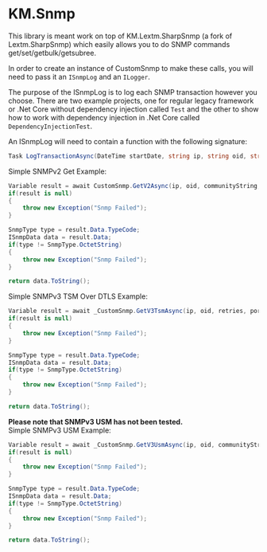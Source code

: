 # KM.Snmp
This library is meant work on top of KM.Lextm.SharpSnmp (a fork of Lextm.SharpSnmp) which easily allows you to do SNMP commands get/set/getbulk/getsubree.  

In order to create an instance of CustomSnmp to make these calls, you will need to pass it an `ISnmpLog` and an `ILogger`.  

The purpose of the ISnmpLog is to log each SNMP transaction however you choose. There are two example projects, one for regular legacy framework or .Net Core without dependency injection called `Test` and the other to show how to work with dependency injection in .Net Core called `DependencyInjectionTest`.  

An ISnmpLog will need to contain a function with the following signature:
````c#
Task LogTransactionAsync(DateTime startDate, string ip, string oid, string communityString, string snmpType, string snmpVersion, string returnType, string returnData);
````

Simple SNMPv2 Get Example:
````c#
Variable result = await CustomSnmp.GetV2Async(ip, oid, communityString, retries, port, timeout);
if(result is null)
{
    throw new Exception("Snmp Failed");
}

SnmpType type = result.Data.TypeCode;
ISnmpData data = result.Data;
if(type != SnmpType.OctetString)
{
    throw new Exception("Snmp Failed");
}

return data.ToString();
````

Simple SNMPv3 TSM Over DTLS Example:
````C#
Variable result = await _CustomSnmp.GetV3TsmAsync(ip, oid, retries, port, timeout, x509Certificate, connectionTimeout);
if(result is null)
{
    throw new Exception("Snmp Failed");
}

SnmpType type = result.Data.TypeCode;
ISnmpData data = result.Data;
if(type != SnmpType.OctetString)
{
    throw new Exception("Snmp Failed");
}

return data.ToString();
````

**Please note that SNMPv3 USM has not been tested.**  
Simple SNMPv3 USM Example:
````C#
Variable result = await _CustomSnmp.GetV3UsmAsync(ip, oid, communityString, retries, port, timeout, authPassword, privacyPassword);
if(result is null)
{
    throw new Exception("Snmp Failed");
}

SnmpType type = result.Data.TypeCode;
ISnmpData data = result.Data;
if(type != SnmpType.OctetString)
{
    throw new Exception("Snmp Failed");
}

return data.ToString();
````
